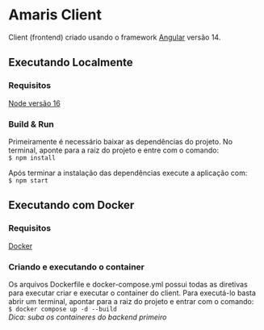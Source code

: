 # Amaris Client

Client (frontend) criado usando o framework [Angular](https://angular.io/docs/) versão 14.

## Executando Localmente

### Requisitos

[Node versão 16](https://nodejs.org/en/download/)  

### Build & Run

Primeiramente é necessário baixar as dependências do projeto. No terminal, aponte para a raiz do projeto e entre com o comando:  
`$ npm install`  

Após terminar a instalação das dependências execute a aplicação com:  
`$ npm start`

## Executando com Docker

### Requisitos

[Docker](https://docs.docker.com/desktop/install/windows-install/)

### Criando e executando o container

Os arquivos Dockerfile e docker-compose.yml possui todas as diretivas para executar criar e executar o container do client. Para executá-lo basta abrir um terminal, apontar para a raiz do projeto e entrar com o comando:  
`$ docker compose up -d --build`  
*Dica: suba os containeres do backend primeiro*
